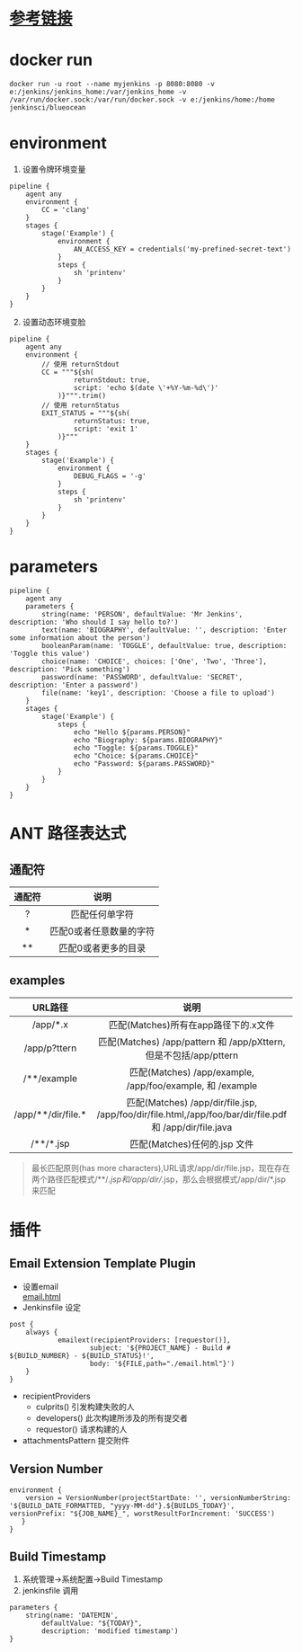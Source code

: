 # [参考链接](https://jenkins.io/zh/doc/tutorials/build-a-python-app-with-pyinstaller/)

# docker run
```docker
docker run -u root --name myjenkins -p 8080:8080 -v e:/jenkins/jenkins_home:/var/jenkins_home -v /var/run/docker.sock:/var/run/docker.sock -v e:/jenkins/home:/home  jenkinsci/blueocean
```

# environment
1. 设置令牌环境变量
```
pipeline {
    agent any
    environment { 
        CC = 'clang'
    }
    stages {
        stage('Example') {
            environment { 
                AN_ACCESS_KEY = credentials('my-prefined-secret-text') 
            }
            steps {
                sh 'printenv'
            }
        }
    }
}
```
2. 设置动态环境变脸
```
pipeline {
    agent any 
    environment {
        // 使用 returnStdout
        CC = """${sh(
                returnStdout: true,
                script: 'echo $(date \'+%Y-%m-%d\')'
            )}""".trim()
        // 使用 returnStatus
        EXIT_STATUS = """${sh(
                returnStatus: true,
                script: 'exit 1'
            )}"""
    }
    stages {
        stage('Example') {
            environment {
                DEBUG_FLAGS = '-g'
            }
            steps {
                sh 'printenv'
            }
        }
    }
}
```

# parameters
```
pipeline {
    agent any
    parameters {
        string(name: 'PERSON', defaultValue: 'Mr Jenkins', description: 'Who should I say hello to?')
        text(name: 'BIOGRAPHY', defaultValue: '', description: 'Enter some information about the person')
        booleanParam(name: 'TOGGLE', defaultValue: true, description: 'Toggle this value')
        choice(name: 'CHOICE', choices: ['One', 'Two', 'Three'], description: 'Pick something')
        password(name: 'PASSWORD', defaultValue: 'SECRET', description: 'Enter a password')
        file(name: 'key1', description: 'Choose a file to upload')
    }
    stages {
        stage('Example') {
            steps {
                echo "Hello ${params.PERSON}"
                echo "Biography: ${params.BIOGRAPHY}"
                echo "Toggle: ${params.TOGGLE}"
                echo "Choice: ${params.CHOICE}"
                echo "Password: ${params.PASSWORD}"
            }
        }
    }
}
```

# ANT 路径表达式
## 通配符
|通配符|说明|
|:-:|:-:|
|?|匹配任何单字符|
|*|匹配0或者任意数量的字符|
|**|匹配0或者更多的目录|
## examples
|URL路径|说明|
|:-:|:-:|
|/app/*.x|匹配(Matches)所有在app路径下的.x文件|
|/app/p?ttern|匹配(Matches) /app/pattern 和 /app/pXttern,但是不包括/app/pttern|
|/**/example|匹配(Matches) /app/example, /app/foo/example, 和 /example|
|/app/**/dir/file.*|匹配(Matches) /app/dir/file.jsp, /app/foo/dir/file.html,/app/foo/bar/dir/file.pdf和 /app/dir/file.java|
|/**/*.jsp|匹配(Matches)任何的.jsp 文件|
> 最长匹配原则(has more characters),URL请求/app/dir/file.jsp，现在存在两个路径匹配模式/**/*.jsp和/app/dir/*.jsp，那么会根据模式/app/dir/*.jsp来匹配


# 插件
## Email Extension Template Plugin
+ 设置email  
[email.html](./email.html)
+ Jenkinsfile 设定
```
post {
    always {
            emailext(recipientProviders: [requestor()],
                    subject: '${PROJECT_NAME} - Build # ${BUILD_NUMBER} - ${BUILD_STATUS}!', 
                    body: '${FILE,path="./email.html"}')
    }
}
```
+ recipientProviders
    * culprits() 引发构建失败的人
    * developers()  此次构建所涉及的所有提交者
    * requestor() 请求构建的人
+ attachmentsPattern 提交附件

## Version Number
```
environment {
    version = VersionNumber(projectStartDate: '', versionNumberString: '${BUILD_DATE_FORMATTED, "yyyy-MM-dd"}.${BUILDS_TODAY}', versionPrefix: "${JOB_NAME}_", worstResultForIncrement: 'SUCCESS')
   }
}
```

## Build Timestamp
1. 系统管理→系统配置→Build Timestamp
2. jenkinsfile 调用
```
parameters {
    string(name: 'DATEMIN', 
        defaultValue: "${TODAY}", 
        description: 'modified timestamp')
}
```
